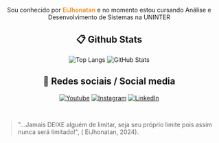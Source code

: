 
<p align="center">Sou conhecido por <b style="color: #EB9326">EiJhonatan</b> e no momento estou cursando Análise e Desenvolvimento de Sistemas na UNINTER </p>

<h2 align="center"> 📋 Github Stats </h2>

<div align="center">

![Top Langs](https://github-readme-stats-git-masterrstaa-rickstaa.vercel.app/api/top-langs/?username=EiJhonatan&layout=donut&bg_color=353D41&border_color=123547&title_color=EB9326&text_color=FFF&)
![GitHub Stats](https://github-readme-stats.vercel.app/api?username=EiJhonatan&theme=transparent&bg_color=353D41&border_color=123547&show_icons=true&icon_color=EB9326&title_color=EB9326&text_color=FFF&hide_title=true&hide=stars&rank_icon=github)


</div>



<h2 align="center"> 📱 Redes sociais / Social media </h2>

<div align="center">

[![Youtube](https://img.shields.io/badge/YouTube-red?style=for-the-badge&logo=youtube&logoColor=white)](https://discord.com/channels/@rhisen/)
[![Instagram](https://img.shields.io/badge/-Instagram-%23E4405F?style=for-the-badge&logo=instagram&logoColor=white)](https://www.instagram.com/jhonyferreira17//)
[![LinkedIn](https://img.shields.io/badge/LinkedIn-0077B5?style=for-the-badge&logo=linkedin&logoColor=white)](https://www.linkedin.com/in/eijhonatanferreira/)
</div>
<br>

>"...Jamais DEIXE alguém de limitar, seja seu próprio limite pois assim nunca será limitado!", ( EiJhonatan, 2024).

